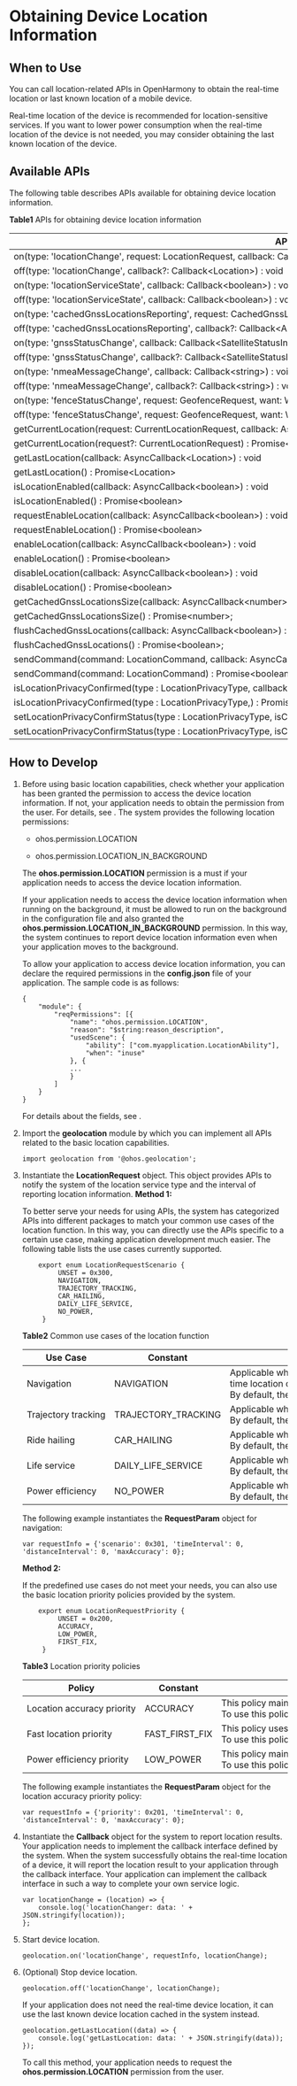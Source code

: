 # Obtaining Device Location Information


## When to Use

You can call location-related APIs in OpenHarmony to obtain the real-time location or last known location of a mobile device.

Real-time location of the device is recommended for location-sensitive services. If you want to lower power consumption when the real-time location of the device is not needed, you may consider obtaining the last known location of the device.


## Available APIs

The following table describes APIs available for obtaining device location information.

  **Table1** APIs for obtaining device location information

| API | Description | 
| -------- | -------- |
| on(type:&nbsp;'locationChange',&nbsp;request:&nbsp;LocationRequest,&nbsp;callback:&nbsp;Callback&lt;Location&gt;)&nbsp;:&nbsp;void | Registers&nbsp;a&nbsp;listener&nbsp;for&nbsp;location&nbsp;changes&nbsp;with&nbsp;a&nbsp;location&nbsp;request&nbsp;initiated. | 
| off(type:&nbsp;'locationChange',&nbsp;callback?:&nbsp;Callback&lt;Location&gt;)&nbsp;:&nbsp;void | Unregisters&nbsp;the&nbsp;listener&nbsp;for&nbsp;location&nbsp;changes&nbsp;with&nbsp;the&nbsp;corresponding&nbsp;location&nbsp;request&nbsp;deleted. | 
| on(type:&nbsp;'locationServiceState',&nbsp;callback:&nbsp;Callback&lt;boolean&gt;)&nbsp;:&nbsp;void | Registers&nbsp;a&nbsp;listener&nbsp;for&nbsp;location&nbsp;service&nbsp;status&nbsp;change&nbsp;events. | 
| off(type:&nbsp;'locationServiceState',&nbsp;callback:&nbsp;Callback&lt;boolean&gt;)&nbsp;:&nbsp;void | Unregisters&nbsp;the&nbsp;listener&nbsp;for&nbsp;location&nbsp;service&nbsp;status&nbsp;change&nbsp;events. | 
| on(type:&nbsp;'cachedGnssLocationsReporting',&nbsp;request:&nbsp;CachedGnssLoactionsRequest,&nbsp;callback:&nbsp;Callback&lt;Array&lt;Location&gt;&gt;)&nbsp;:&nbsp;void; | Registers&nbsp;a&nbsp;listener&nbsp;for&nbsp;cached&nbsp;GNSS&nbsp;location&nbsp;reports. | 
| off(type:&nbsp;'cachedGnssLocationsReporting',&nbsp;callback?:&nbsp;Callback&lt;Array&lt;Location&gt;&gt;)&nbsp;:&nbsp;void; | Unregisters&nbsp;the&nbsp;listener&nbsp;for&nbsp;cached&nbsp;GNSS&nbsp;location&nbsp;reports. | 
| on(type:&nbsp;'gnssStatusChange',&nbsp;callback:&nbsp;Callback&lt;SatelliteStatusInfo&gt;)&nbsp;:&nbsp;void; | Registers&nbsp;a&nbsp;listener&nbsp;for&nbsp;satellite&nbsp;status&nbsp;change&nbsp;events. | 
| off(type:&nbsp;'gnssStatusChange',&nbsp;callback?:&nbsp;Callback&lt;SatelliteStatusInfo&gt;)&nbsp;:&nbsp;void; | Unregisters&nbsp;the&nbsp;listener&nbsp;for&nbsp;satellite&nbsp;status&nbsp;change&nbsp;events. | 
| on(type:&nbsp;'nmeaMessageChange',&nbsp;callback:&nbsp;Callback&lt;string&gt;)&nbsp;:&nbsp;void; | Registers&nbsp;a&nbsp;listener&nbsp;for&nbsp;GNSS&nbsp;NMEA&nbsp;message&nbsp;change&nbsp;events. | 
| off(type:&nbsp;'nmeaMessageChange',&nbsp;callback?:&nbsp;Callback&lt;string&gt;)&nbsp;:&nbsp;void; | Unregisters&nbsp;the&nbsp;listener&nbsp;for&nbsp;GNSS&nbsp;NMEA&nbsp;message&nbsp;change&nbsp;events. | 
| on(type:&nbsp;'fenceStatusChange',&nbsp;request:&nbsp;GeofenceRequest,&nbsp;want:&nbsp;WantAgent)&nbsp;:&nbsp;void; | Registers&nbsp;a&nbsp;listener&nbsp;for&nbsp;status&nbsp;change&nbsp;events&nbsp;of&nbsp;the&nbsp;specified&nbsp;geofence. | 
| off(type:&nbsp;'fenceStatusChange',&nbsp;request:&nbsp;GeofenceRequest,&nbsp;want:&nbsp;WantAgent)&nbsp;:&nbsp;void; | Unregisters&nbsp;the&nbsp;listener&nbsp;for&nbsp;status&nbsp;change&nbsp;events&nbsp;of&nbsp;the&nbsp;specified&nbsp;geofence. | 
| getCurrentLocation(request:&nbsp;CurrentLocationRequest,&nbsp;callback:&nbsp;AsyncCallback&lt;Location&gt;)&nbsp;:&nbsp;void | Obtains&nbsp;the&nbsp;current&nbsp;location.&nbsp;This&nbsp;function&nbsp;uses&nbsp;an&nbsp;asynchronous&nbsp;callback&nbsp;to&nbsp;return&nbsp;the&nbsp;result. | 
| getCurrentLocation(request?:&nbsp;CurrentLocationRequest)&nbsp;:&nbsp;Promise&lt;Location&gt; | Obtains&nbsp;the&nbsp;current&nbsp;location.&nbsp;This&nbsp;function&nbsp;uses&nbsp;a&nbsp;promise&nbsp;to&nbsp;return&nbsp;the&nbsp;result. | 
| getLastLocation(callback:&nbsp;AsyncCallback&lt;Location&gt;)&nbsp;:&nbsp;void | Obtains&nbsp;the&nbsp;previous&nbsp;location.&nbsp;This&nbsp;function&nbsp;uses&nbsp;an&nbsp;asynchronous&nbsp;callback&nbsp;to&nbsp;return&nbsp;the&nbsp;result. | 
| getLastLocation()&nbsp;:&nbsp;Promise&lt;Location&gt; | Obtains&nbsp;the&nbsp;previous&nbsp;location.&nbsp;This&nbsp;function&nbsp;uses&nbsp;a&nbsp;promise&nbsp;to&nbsp;return&nbsp;the&nbsp;result. | 
| isLocationEnabled(callback:&nbsp;AsyncCallback&lt;boolean&gt;)&nbsp;:&nbsp;void | Checks&nbsp;whether&nbsp;the&nbsp;location&nbsp;service&nbsp;is&nbsp;enabled.&nbsp;This&nbsp;function&nbsp;uses&nbsp;an&nbsp;asynchronous&nbsp;callback&nbsp;to&nbsp;return&nbsp;the&nbsp;result. | 
| isLocationEnabled()&nbsp;:&nbsp;Promise&lt;boolean&gt; | Checks&nbsp;whether&nbsp;the&nbsp;location&nbsp;service&nbsp;is&nbsp;enabled.&nbsp;This&nbsp;function&nbsp;uses&nbsp;a&nbsp;promise&nbsp;to&nbsp;return&nbsp;the&nbsp;result. | 
| requestEnableLocation(callback:&nbsp;AsyncCallback&lt;boolean&gt;)&nbsp;:&nbsp;void | Requests&nbsp;to&nbsp;enable&nbsp;the&nbsp;location&nbsp;service.&nbsp;This&nbsp;function&nbsp;uses&nbsp;an&nbsp;asynchronous&nbsp;callback&nbsp;to&nbsp;return&nbsp;the&nbsp;result. | 
| requestEnableLocation()&nbsp;:&nbsp;Promise&lt;boolean&gt; | Requests&nbsp;to&nbsp;enable&nbsp;the&nbsp;location&nbsp;service.&nbsp;This&nbsp;function&nbsp;uses&nbsp;a&nbsp;promise&nbsp;to&nbsp;return&nbsp;the&nbsp;result. | 
| enableLocation(callback:&nbsp;AsyncCallback&lt;boolean&gt;)&nbsp;:&nbsp;void | Enables&nbsp;the&nbsp;location&nbsp;service.&nbsp;This&nbsp;function&nbsp;uses&nbsp;an&nbsp;asynchronous&nbsp;callback&nbsp;to&nbsp;return&nbsp;the&nbsp;result. | 
| enableLocation()&nbsp;:&nbsp;Promise&lt;boolean&gt; | Enables&nbsp;the&nbsp;location&nbsp;service.&nbsp;This&nbsp;function&nbsp;uses&nbsp;a&nbsp;promise&nbsp;to&nbsp;return&nbsp;the&nbsp;result. | 
| disableLocation(callback:&nbsp;AsyncCallback&lt;boolean&gt;)&nbsp;:&nbsp;void | Disables&nbsp;the&nbsp;location&nbsp;service.&nbsp;This&nbsp;function&nbsp;uses&nbsp;an&nbsp;asynchronous&nbsp;callback&nbsp;to&nbsp;return&nbsp;the&nbsp;result. | 
| disableLocation()&nbsp;:&nbsp;Promise&lt;boolean&gt; | Disables&nbsp;the&nbsp;location&nbsp;service.&nbsp;This&nbsp;function&nbsp;uses&nbsp;a&nbsp;promise&nbsp;to&nbsp;return&nbsp;the&nbsp;result. | 
| getCachedGnssLocationsSize(callback:&nbsp;AsyncCallback&lt;number&gt;)&nbsp;:&nbsp;void; | Obtains&nbsp;the&nbsp;number&nbsp;of&nbsp;cached&nbsp;GNSS&nbsp;locations.&nbsp;This&nbsp;function&nbsp;uses&nbsp;an&nbsp;asynchronous&nbsp;callback&nbsp;to&nbsp;return&nbsp;the&nbsp;result. | 
| getCachedGnssLocationsSize()&nbsp;:&nbsp;Promise&lt;number&gt;; | Obtains&nbsp;the&nbsp;number&nbsp;of&nbsp;cached&nbsp;GNSS&nbsp;locations.&nbsp;This&nbsp;function&nbsp;uses&nbsp;a&nbsp;promise&nbsp;to&nbsp;return&nbsp;the&nbsp;result. | 
| flushCachedGnssLocations(callback:&nbsp;AsyncCallback&lt;boolean&gt;)&nbsp;:&nbsp;void; | Obtains&nbsp;all&nbsp;cached&nbsp;GNSS&nbsp;locations&nbsp;and&nbsp;clears&nbsp;the&nbsp;GNSS&nbsp;cache&nbsp;queue.&nbsp;This&nbsp;function&nbsp;uses&nbsp;an&nbsp;asynchronous&nbsp;callback&nbsp;to&nbsp;return&nbsp;the&nbsp;result. | 
| flushCachedGnssLocations()&nbsp;:&nbsp;Promise&lt;boolean&gt;; | Obtains&nbsp;all&nbsp;cached&nbsp;GNSS&nbsp;locations&nbsp;and&nbsp;clears&nbsp;the&nbsp;GNSS&nbsp;cache&nbsp;queue.&nbsp;This&nbsp;function&nbsp;uses&nbsp;a&nbsp;promise&nbsp;to&nbsp;return&nbsp;the&nbsp;result. | 
| sendCommand(command:&nbsp;LocationCommand,&nbsp;callback:&nbsp;AsyncCallback&lt;boolean&gt;)&nbsp;:&nbsp;void; | Sends&nbsp;extended&nbsp;commands&nbsp;to&nbsp;the&nbsp;location&nbsp;subsystem.&nbsp;This&nbsp;function&nbsp;uses&nbsp;an&nbsp;asynchronous&nbsp;callback&nbsp;to&nbsp;return&nbsp;the&nbsp;result. | 
| sendCommand(command:&nbsp;LocationCommand)&nbsp;:&nbsp;Promise&lt;boolean&gt;; | Sends&nbsp;extended&nbsp;commands&nbsp;to&nbsp;the&nbsp;location&nbsp;subsystem.&nbsp;This&nbsp;function&nbsp;uses&nbsp;a&nbsp;promise&nbsp;to&nbsp;return&nbsp;the&nbsp;result. | 
| isLocationPrivacyConfirmed(type&nbsp;:&nbsp;LocationPrivacyType,&nbsp;callback:&nbsp;AsyncCallback&lt;boolean&gt;)&nbsp;:&nbsp;void; | Checks&nbsp;whether&nbsp;a&nbsp;user&nbsp;agrees&nbsp;with&nbsp;the&nbsp;privacy&nbsp;statement&nbsp;of&nbsp;the&nbsp;location&nbsp;service.&nbsp;This&nbsp;function&nbsp;uses&nbsp;an&nbsp;asynchronous&nbsp;callback&nbsp;to&nbsp;return&nbsp;the&nbsp;result. | 
| isLocationPrivacyConfirmed(type&nbsp;:&nbsp;LocationPrivacyType,)&nbsp;:&nbsp;Promise&lt;boolean&gt;; | Checks&nbsp;whether&nbsp;a&nbsp;user&nbsp;agrees&nbsp;with&nbsp;the&nbsp;privacy&nbsp;statement&nbsp;of&nbsp;the&nbsp;location&nbsp;service.&nbsp;This&nbsp;function&nbsp;uses&nbsp;a&nbsp;promise&nbsp;to&nbsp;return&nbsp;the&nbsp;result. | 
| setLocationPrivacyConfirmStatus(type&nbsp;:&nbsp;LocationPrivacyType,&nbsp;isConfirmed&nbsp;:&nbsp;boolean,&nbsp;callback:&nbsp;AsyncCallback&lt;boolean&gt;)&nbsp;:&nbsp;void; | Sets&nbsp;the&nbsp;user&nbsp;confirmation&nbsp;status&nbsp;for&nbsp;the&nbsp;privacy&nbsp;statement&nbsp;of&nbsp;the&nbsp;location&nbsp;service.&nbsp;This&nbsp;function&nbsp;uses&nbsp;an&nbsp;asynchronous&nbsp;callback&nbsp;to&nbsp;return&nbsp;the&nbsp;result. | 
| setLocationPrivacyConfirmStatus(type&nbsp;:&nbsp;LocationPrivacyType,&nbsp;isConfirmed&nbsp;:&nbsp;boolean)&nbsp;:&nbsp;Promise&lt;boolean&gt;; | Sets&nbsp;the&nbsp;user&nbsp;confirmation&nbsp;status&nbsp;for&nbsp;the&nbsp;privacy&nbsp;statement&nbsp;of&nbsp;the&nbsp;location&nbsp;service.&nbsp;This&nbsp;function&nbsp;uses&nbsp;a&nbsp;promise&nbsp;to&nbsp;return&nbsp;the&nbsp;result. | 


## How to Develop

1. Before using basic location capabilities, check whether your application has been granted the permission to access the device location information. If not, your application needs to obtain the permission from the user. For details, see .
     The system provides the following location permissions:
   - ohos.permission.LOCATION
   
   - ohos.permission.LOCATION_IN_BACKGROUND

   The **ohos.permission.LOCATION** permission is a must if your application needs to access the device location information.

   If your application needs to access the device location information when running on the background, it must be allowed to run on the background in the configuration file and also granted the **ohos.permission.LOCATION_IN_BACKGROUND** permission. In this way, the system continues to report device location information even when your application moves to the background.

   To allow your application to access device location information, you can declare the required permissions in the **config.json** file of your application. The sample code is as follows:

   
   ```
   {
       "module": {
           "reqPermissions": [{
               "name": "ohos.permission.LOCATION",
               "reason": "$string:reason_description",
               "usedScene": {
                   "ability": ["com.myapplication.LocationAbility"],
                   "when": "inuse"
               }, {
               ...
               }
           ]
       }
   }
   ```

   For details about the fields, see .

2. Import the **geolocation** module by which you can implement all APIs related to the basic location capabilities.
   
   ```
   import geolocation from '@ohos.geolocation';
   ```

3. Instantiate the **LocationRequest** object. This object provides APIs to notify the system of the location service type and the interval of reporting location information.
   **Method 1:**

   To better serve your needs for using APIs, the system has categorized APIs into different packages to match your common use cases of the location function. In this way, you can directly use the APIs specific to a certain use case, making application development much easier. The following table lists the use cases currently supported.

   
   ```
       export enum LocationRequestScenario {
            UNSET = 0x300,
            NAVIGATION,
            TRAJECTORY_TRACKING,
            CAR_HAILING,
            DAILY_LIFE_SERVICE,
            NO_POWER,
        }
   ```

   
     **Table2** Common use cases of the location function
   
   | Use&nbsp;Case | Constant | Description | 
   | -------- | -------- | -------- |
   | Navigation | NAVIGATION | Applicable&nbsp;when&nbsp;your&nbsp;application&nbsp;needs&nbsp;to&nbsp;obtain&nbsp;the&nbsp;real-time&nbsp;location&nbsp;of&nbsp;a&nbsp;mobile&nbsp;device&nbsp;outdoors,&nbsp;such&nbsp;as&nbsp;navigation&nbsp;for&nbsp;driving&nbsp;or&nbsp;walking.&nbsp;In&nbsp;this&nbsp;scenario,&nbsp;the&nbsp;GNSS&nbsp;positioning&nbsp;technology&nbsp;is&nbsp;mainly&nbsp;used&nbsp;to&nbsp;ensure&nbsp;the&nbsp;location&nbsp;accuracy.&nbsp;However,&nbsp;due&nbsp;to&nbsp;its&nbsp;limitations,&nbsp;the&nbsp;technology&nbsp;may&nbsp;be&nbsp;unable&nbsp;to&nbsp;provide&nbsp;the&nbsp;location&nbsp;service&nbsp;when&nbsp;navigation&nbsp;is&nbsp;just&nbsp;started&nbsp;or&nbsp;when&nbsp;the&nbsp;user&nbsp;moves&nbsp;into&nbsp;a&nbsp;shielded&nbsp;environment&nbsp;such&nbsp;as&nbsp;indoors&nbsp;or&nbsp;a&nbsp;garage.&nbsp;To&nbsp;resolve&nbsp;this&nbsp;issue,&nbsp;the&nbsp;system&nbsp;uses&nbsp;the&nbsp;network&nbsp;positioning&nbsp;technology&nbsp;as&nbsp;an&nbsp;alternative&nbsp;to&nbsp;provide&nbsp;the&nbsp;location&nbsp;service&nbsp;for&nbsp;your&nbsp;application&nbsp;until&nbsp;the&nbsp;GNSS&nbsp;can&nbsp;provide&nbsp;stable&nbsp;location&nbsp;results.&nbsp;This&nbsp;helps&nbsp;achieve&nbsp;a&nbsp;smooth&nbsp;navigation&nbsp;experience&nbsp;for&nbsp;users.<br/>By&nbsp;default,&nbsp;the&nbsp;system&nbsp;reports&nbsp;location&nbsp;results&nbsp;at&nbsp;a&nbsp;minimal&nbsp;interval&nbsp;of&nbsp;1s.&nbsp;To&nbsp;adopt&nbsp;this&nbsp;use&nbsp;case,&nbsp;you&nbsp;must&nbsp;declare&nbsp;the&nbsp;**ohos.permission.LOCATION**&nbsp;permission&nbsp;and&nbsp;obtain&nbsp;users'&nbsp;authorization. | 
   | Trajectory&nbsp;tracking | TRAJECTORY_TRACKING | Applicable&nbsp;when&nbsp;your&nbsp;application&nbsp;needs&nbsp;to&nbsp;record&nbsp;user&nbsp;trajectories,&nbsp;for&nbsp;example,&nbsp;the&nbsp;track&nbsp;recording&nbsp;function&nbsp;of&nbsp;sports&nbsp;applications.&nbsp;In&nbsp;this&nbsp;scenario,&nbsp;the&nbsp;GNSS&nbsp;positioning&nbsp;technology&nbsp;is&nbsp;mainly&nbsp;used&nbsp;to&nbsp;ensure&nbsp;the&nbsp;location&nbsp;accuracy.<br/>By&nbsp;default,&nbsp;the&nbsp;system&nbsp;reports&nbsp;location&nbsp;results&nbsp;at&nbsp;a&nbsp;minimal&nbsp;interval&nbsp;of&nbsp;1s.&nbsp;To&nbsp;adopt&nbsp;this&nbsp;use&nbsp;case,&nbsp;you&nbsp;must&nbsp;declare&nbsp;the&nbsp;**ohos.permission.LOCATION**&nbsp;permission&nbsp;and&nbsp;obtain&nbsp;users'&nbsp;authorization. | 
   | Ride&nbsp;hailing | CAR_HAILING | Applicable&nbsp;when&nbsp;your&nbsp;application&nbsp;needs&nbsp;to&nbsp;obtain&nbsp;the&nbsp;current&nbsp;location&nbsp;of&nbsp;a&nbsp;user&nbsp;who&nbsp;is&nbsp;hailing&nbsp;a&nbsp;taxi.<br/>By&nbsp;default,&nbsp;the&nbsp;system&nbsp;reports&nbsp;location&nbsp;results&nbsp;at&nbsp;a&nbsp;minimal&nbsp;interval&nbsp;of&nbsp;1s.&nbsp;To&nbsp;adopt&nbsp;this&nbsp;use&nbsp;case,&nbsp;you&nbsp;must&nbsp;declare&nbsp;the&nbsp;**ohos.permission.LOCATION**&nbsp;permission&nbsp;and&nbsp;obtain&nbsp;users'&nbsp;authorization. | 
   | Life&nbsp;service | DAILY_LIFE_SERVICE | Applicable&nbsp;when&nbsp;your&nbsp;application&nbsp;only&nbsp;needs&nbsp;the&nbsp;approximate&nbsp;user&nbsp;location&nbsp;for&nbsp;recommendations&nbsp;and&nbsp;push&nbsp;notifications&nbsp;in&nbsp;scenarios&nbsp;such&nbsp;as&nbsp;when&nbsp;the&nbsp;user&nbsp;is&nbsp;browsing&nbsp;news,&nbsp;shopping&nbsp;online,&nbsp;and&nbsp;ordering&nbsp;food.<br/>By&nbsp;default,&nbsp;the&nbsp;system&nbsp;reports&nbsp;location&nbsp;results&nbsp;at&nbsp;a&nbsp;minimal&nbsp;interval&nbsp;of&nbsp;1s.&nbsp;To&nbsp;adopt&nbsp;this&nbsp;use&nbsp;case,&nbsp;you&nbsp;must&nbsp;declare&nbsp;the&nbsp;**ohos.permission.LOCATION**&nbsp;permission&nbsp;and&nbsp;obtain&nbsp;users'&nbsp;authorization. | 
   | Power&nbsp;efficiency | NO_POWER | Applicable&nbsp;when&nbsp;your&nbsp;application&nbsp;does&nbsp;not&nbsp;proactively&nbsp;start&nbsp;the&nbsp;location&nbsp;service&nbsp;for&nbsp;a&nbsp;higher&nbsp;battery&nbsp;efficiency.&nbsp;When&nbsp;responding&nbsp;to&nbsp;another&nbsp;application&nbsp;requesting&nbsp;the&nbsp;same&nbsp;location&nbsp;service,&nbsp;the&nbsp;system&nbsp;marks&nbsp;a&nbsp;copy&nbsp;of&nbsp;the&nbsp;location&nbsp;result&nbsp;to&nbsp;your&nbsp;application.&nbsp;In&nbsp;this&nbsp;way,&nbsp;your&nbsp;application&nbsp;will&nbsp;not&nbsp;consume&nbsp;extra&nbsp;power&nbsp;for&nbsp;obtaining&nbsp;the&nbsp;user&nbsp;location.<br/>By&nbsp;default,&nbsp;the&nbsp;system&nbsp;reports&nbsp;location&nbsp;results&nbsp;at&nbsp;a&nbsp;minimal&nbsp;interval&nbsp;of&nbsp;1s.&nbsp;To&nbsp;adopt&nbsp;this&nbsp;use&nbsp;case,&nbsp;you&nbsp;must&nbsp;declare&nbsp;the&nbsp;**ohos.permission.LOCATION**&nbsp;permission&nbsp;and&nbsp;obtain&nbsp;users'&nbsp;authorization. | 

     The following example instantiates the **RequestParam** object for navigation:
   
   ```
   var requestInfo = {'scenario': 0x301, 'timeInterval': 0, 'distanceInterval': 0, 'maxAccuracy': 0};
   ```

   **Method 2:**

   If the predefined use cases do not meet your needs, you can also use the basic location priority policies provided by the system.

   
   ```
       export enum LocationRequestPriority {
            UNSET = 0x200,
            ACCURACY,
            LOW_POWER,
            FIRST_FIX,
        }
   ```

   
     **Table3** Location priority policies
   
   | Policy | Constant | Description | 
   | -------- | -------- | -------- |
   | Location&nbsp;accuracy&nbsp;priority | ACCURACY | This&nbsp;policy&nbsp;mainly&nbsp;uses&nbsp;the&nbsp;GNSS&nbsp;positioning&nbsp;technology.&nbsp;In&nbsp;an&nbsp;open&nbsp;area,&nbsp;the&nbsp;technology&nbsp;can&nbsp;achieve&nbsp;the&nbsp;meter-level&nbsp;location&nbsp;accuracy,&nbsp;depending&nbsp;on&nbsp;the&nbsp;hardware&nbsp;performance&nbsp;of&nbsp;the&nbsp;device.&nbsp;However,&nbsp;in&nbsp;a&nbsp;shielded&nbsp;environment,&nbsp;the&nbsp;location&nbsp;accuracy&nbsp;may&nbsp;significantly&nbsp;decrease.<br/>To&nbsp;use&nbsp;this&nbsp;policy,&nbsp;you&nbsp;must&nbsp;declare&nbsp;the&nbsp;**ohos.permission.LOCATION**&nbsp;permission&nbsp;and&nbsp;obtain&nbsp;users'&nbsp;authorization. | 
   | Fast&nbsp;location&nbsp;priority | FAST_FIRST_FIX | This&nbsp;policy&nbsp;uses&nbsp;the&nbsp;GNSS&nbsp;positioning,&nbsp;base&nbsp;station&nbsp;positioning,&nbsp;WLAN&nbsp;positioning,&nbsp;and&nbsp;Bluetooth&nbsp;positioning&nbsp;technologies&nbsp;simultaneously&nbsp;to&nbsp;obtain&nbsp;the&nbsp;device&nbsp;location&nbsp;in&nbsp;both&nbsp;the&nbsp;indoor&nbsp;and&nbsp;outdoor&nbsp;scenarios.&nbsp;When&nbsp;all&nbsp;positioning&nbsp;technologies&nbsp;provide&nbsp;a&nbsp;location&nbsp;result,&nbsp;the&nbsp;system&nbsp;provides&nbsp;the&nbsp;most&nbsp;accurate&nbsp;location&nbsp;result&nbsp;for&nbsp;your&nbsp;application.&nbsp;This&nbsp;policy&nbsp;can&nbsp;lead&nbsp;to&nbsp;significant&nbsp;hardware&nbsp;resource&nbsp;consumption&nbsp;and&nbsp;power&nbsp;consumption.<br/>To&nbsp;use&nbsp;this&nbsp;policy,&nbsp;you&nbsp;must&nbsp;declare&nbsp;the&nbsp;**ohos.permission.LOCATION**&nbsp;permission&nbsp;and&nbsp;obtain&nbsp;users'&nbsp;authorization. | 
   | Power&nbsp;efficiency&nbsp;priority | LOW_POWER | This&nbsp;policy&nbsp;mainly&nbsp;uses&nbsp;the&nbsp;base&nbsp;station&nbsp;positioning,&nbsp;WLAN&nbsp;positioning,&nbsp;and&nbsp;Bluetooth&nbsp;positioning&nbsp;technologies&nbsp;to&nbsp;obtain&nbsp;device&nbsp;location&nbsp;in&nbsp;both&nbsp;indoor&nbsp;and&nbsp;outdoor&nbsp;scenarios.&nbsp;The&nbsp;location&nbsp;accuracy&nbsp;depends&nbsp;on&nbsp;the&nbsp;distribution&nbsp;of&nbsp;surrounding&nbsp;base&nbsp;stations,&nbsp;visible&nbsp;WLANs,&nbsp;and&nbsp;Bluetooth&nbsp;devices&nbsp;and&nbsp;therefore&nbsp;may&nbsp;fluctuate&nbsp;greatly.&nbsp;This&nbsp;policy&nbsp;is&nbsp;recommended&nbsp;and&nbsp;can&nbsp;reduce&nbsp;power&nbsp;consumption&nbsp;when&nbsp;your&nbsp;application&nbsp;does&nbsp;not&nbsp;require&nbsp;high&nbsp;location&nbsp;accuracy&nbsp;or&nbsp;when&nbsp;base&nbsp;stations,&nbsp;visible&nbsp;WLANs,&nbsp;and&nbsp;Bluetooth&nbsp;devices&nbsp;are&nbsp;densely&nbsp;distributed.<br/>To&nbsp;use&nbsp;this&nbsp;policy,&nbsp;you&nbsp;must&nbsp;declare&nbsp;at&nbsp;least&nbsp;the&nbsp;**ohos.permission.LOCATION**&nbsp;permission&nbsp;and&nbsp;obtain&nbsp;users'&nbsp;authorization. | 

     The following example instantiates the **RequestParam** object for the location accuracy priority policy:
   
   ```
   var requestInfo = {'priority': 0x201, 'timeInterval': 0, 'distanceInterval': 0, 'maxAccuracy': 0};
   ```

4. Instantiate the **Callback** object for the system to report location results.
     Your application needs to implement the callback interface defined by the system. When the system successfully obtains the real-time location of a device, it will report the location result to your application through the callback interface. Your application can implement the callback interface in such a way to complete your own service logic.
     
   ```
   var locationChange = (location) => {
       console.log('locationChanger: data: ' + JSON.stringify(location));
   };
   ```

5. Start device location.
   
   ```
   geolocation.on('locationChange', requestInfo, locationChange);
   ```

6. (Optional) Stop device location.
   
   ```
   geolocation.off('locationChange', locationChange);
   ```

     If your application does not need the real-time device location, it can use the last known device location cached in the system instead.
   
   ```
   geolocation.getLastLocation((data) => {
       console.log('getLastLocation: data: ' + JSON.stringify(data));
   });
   ```

   To call this method, your application needs to request the **ohos.permission.LOCATION** permission from the user.
